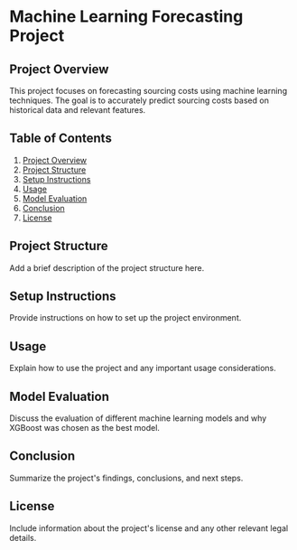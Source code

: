 <!DOCTYPE html>
<html lang="en">

<head>
  <meta charset="UTF-8">
  <meta name="viewport" content="width=device-width, initial-scale=1.0">
  <title>Machine Learning Forecasting Project</title>
</head>

<body>

  <h1>Machine Learning Forecasting Project</h1>

  <h2>Project Overview</h2>
  <p>This project focuses on forecasting sourcing costs using machine learning techniques. The goal is to accurately predict sourcing costs based on historical data and relevant features.</p>

  <h2>Table of Contents</h2>
  <ol>
    <li><a href="#overview">Project Overview</a></li>
    <li><a href="#strucutre">Project Structure</a></li>
    <li><a href="#setup">Setup Instructions</a></li>
    <li><a href="#usage">Usage</a></li>
    <li><a href="#evaluation">Model Evaluation</a></li>
    <li><a href="#conclusion">Conclusion</a></li>
    <li><a href="#license">License</a></li>
  </ol>

  <h2 id="structure">Project Structure</h2>
  <p>Add a brief description of the project structure here.</p>

  <h2 id="setup">Setup Instructions</h2>
  <p>Provide instructions on how to set up the project environment.</p>

  <h2 id="usage">Usage</h2>
  <p>Explain how to use the project and any important usage considerations.</p>

  <h2 id="evaluation">Model Evaluation</h2>
  <p>Discuss the evaluation of different machine learning models and why XGBoost was chosen as the best model.</p>

  <h2 id="conclusion">Conclusion</h2>
  <p>Summarize the project's findings, conclusions, and next steps.</p>

  <h2 id="license">License</h2>
  <p>Include information about the project's license and any other relevant legal details.</p>

</body>

</html>
